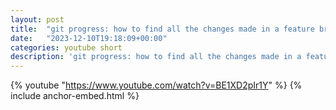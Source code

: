 ```yaml
---
layout: post
title:  "git progress: how to find all the changes made in a feature branch #coding #git #programming"
date:   "2023-12-10T19:18:09+00:00"
categories: youtube short
description: 'git progress: how to find all the changes made in a feature branch'
---
```

{% youtube  "https://www.youtube.com/watch?v=BE1XD2pIr1Y" %}
{% include anchor-embed.html %}
<br />


